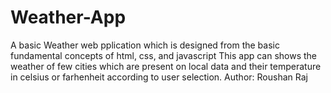 # Weather-App
A basic Weather web pplication which is designed from the basic fundamental concepts of html, css, and javascript
This app can shows the weather of few cities which are present on local data and their temperature in celsius or farhenheit according to user selection.
Author: Roushan Raj
